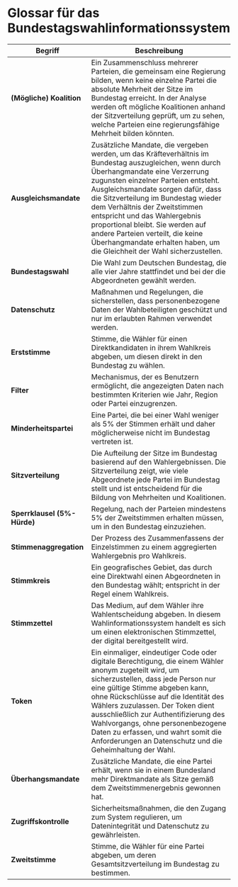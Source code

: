 # Glossar für das Bundestagswahlinformationssystem

| Begriff              | Beschreibung |
|----------------------|--------------|
| **(Mögliche) Koalition** | Ein Zusammenschluss mehrerer Parteien, die gemeinsam eine Regierung bilden, wenn keine einzelne Partei die absolute Mehrheit der Sitze im Bundestag erreicht. In der Analyse werden oft mögliche Koalitionen anhand der Sitzverteilung geprüft, um zu sehen, welche Parteien eine regierungsfähige Mehrheit bilden könnten. |
| **Ausgleichsmandate**| Zusätzliche Mandate, die vergeben werden, um das Kräfteverhältnis im Bundestag auszugleichen, wenn durch Überhangmandate eine Verzerrung zugunsten einzelner Parteien entsteht. Ausgleichsmandate sorgen dafür, dass die Sitzverteilung im Bundestag wieder dem Verhältnis der Zweitstimmen entspricht und das Wahlergebnis proportional bleibt. Sie werden auf andere Parteien verteilt, die keine Überhangmandate erhalten haben, um die Gleichheit der Wahl sicherzustellen. |
| **Bundestagswahl**   | Die Wahl zum Deutschen Bundestag, die alle vier Jahre stattfindet und bei der die Abgeordneten gewählt werden. |
| **Datenschutz**      | Maßnahmen und Regelungen, die sicherstellen, dass personenbezogene Daten der Wahlbeteiligten geschützt und nur im erlaubten Rahmen verwendet werden. |
| **Erststimme**       | Stimme, die Wähler für einen Direktkandidaten in ihrem Wahlkreis abgeben, um diesen direkt in den Bundestag zu wählen. |
| **Filter**           | Mechanismus, der es Benutzern ermöglicht, die angezeigten Daten nach bestimmten Kriterien wie Jahr, Region oder Partei einzugrenzen. |
| **Minderheitspartei** | Eine Partei, die bei einer Wahl weniger als 5% der Stimmen erhält und daher möglicherweise nicht im Bundestag vertreten ist. |
| **Sitzverteilung** | Die Aufteilung der Sitze im Bundestag basierend auf den Wahlergebnissen. Die Sitzverteilung zeigt, wie viele Abgeordnete jede Partei im Bundestag stellt und ist entscheidend für die Bildung von Mehrheiten und Koalitionen. |
| **Sperrklausel (5%-Hürde)** | Regelung, nach der Parteien mindestens 5% der Zweitstimmen erhalten müssen, um in den Bundestag einzuziehen. |
| **Stimmenaggregation** | Der Prozess des Zusammenfassens der Einzelstimmen zu einem aggregierten Wahlergebnis pro Wahlkreis. |
| **Stimmkreis**       | Ein geografisches Gebiet, das durch eine Direktwahl einen Abgeordneten in den Bundestag wählt; entspricht in der Regel einem Wahlkreis. |
| **Stimmzettel**      | Das Medium, auf dem Wähler ihre Wahlentscheidung abgeben. In diesem Wahlinformationssystem handelt es sich um einen elektronischen Stimmzettel, der digital bereitgestellt wird. |
| **Token**            | Ein einmaliger, eindeutiger Code oder digitale Berechtigung, die einem Wähler anonym zugeteilt wird, um sicherzustellen, dass jede Person nur eine gültige Stimme abgeben kann, ohne Rückschlüsse auf die Identität des Wählers zuzulassen. Der Token dient ausschließlich zur Authentifizierung des Wahlvorgangs, ohne personenbezogene Daten zu erfassen, und wahrt somit die Anforderungen an Datenschutz und die Geheimhaltung der Wahl. |
| **Überhangsmandate** | Zusätzliche Mandate, die eine Partei erhält, wenn sie in einem Bundesland mehr Direktmandate als Sitze gemäß dem Zweitstimmenergebnis gewonnen hat. |
| **Zugriffskontrolle** | Sicherheitsmaßnahmen, die den Zugang zum System regulieren, um Datenintegrität und Datenschutz zu gewährleisten. |
| **Zweitstimme**      | Stimme, die Wähler für eine Partei abgeben, um deren Gesamtsitzverteilung im Bundestag zu bestimmen. |
